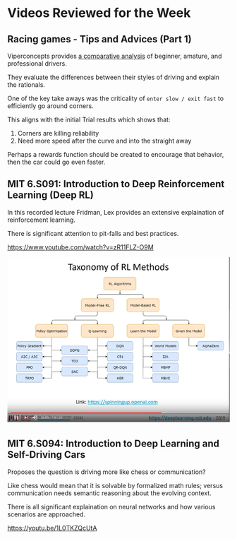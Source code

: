 # Videos Reviewed for the Week

## Racing games - Tips and Advices (Part 1)

Viperconcepts provides [a comparative analysis](https://www.youtube.com/watch?v=xZ6i4INmISE) of beginner, amature, and professional drivers.

They evaluate the differences between their styles of driving and explain the rationals.

One of the key take aways was the criticality of `enter slow / exit fast` to efficiently go around corners.

This aligns with the initial Trial results which shows that:

1. Corners are killing reliability
2. Need more speed after the curve and into the straight away

Perhaps a rewards function should be created to encourage that behavior, then the car could go even faster.

## MIT 6.S091: Introduction to Deep Reinforcement Learning (Deep RL)

In this recorded lecture Fridman, Lex provides an extensive explaination of reinforcement learning.

There is significant attention to pit-falls and best practices.

https://www.youtube.com/watch?v=zR11FLZ-O9M

![taxonomy.png](taxonomy.png)

## MIT 6.S094: Introduction to Deep Learning and Self-Driving Cars

Proposes the question is driving more like chess or communication?

Like chess would mean that it is solvable by formalized math rules; versus communication needs semantic reasoning about the evolving context.

There is all significant explaination on neural networks and how various scenarios are approached.

https://youtu.be/1L0TKZQcUtA
